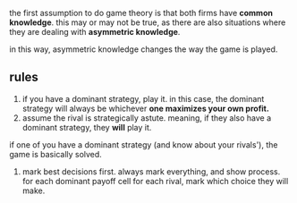 the first assumption to do game theory is that both firms have **common knowledge**. this may or may not be true, as there are also situations where they are dealing with **asymmetric knowledge**. 

in this way, asymmetric knowledge changes the way the game is played.

## rules
1. if you have a dominant strategy, play it. in this case, the dominant strategy will always be whichever **one maximizes your own profit.**
2. assume the rival is strategically astute. meaning, if they also have a dominant strategy, they **will** play it.

if one of you have a dominant strategy (and know about your rivals'), the game is basically solved.

1. mark best decisions first. always mark everything, and show process. for each dominant payoff cell for each rival, mark which choice they will make.